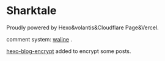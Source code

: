 # Sharktale
Proudly powered by Hexo&amp;volantis&amp;Cloudflare Page&amp;Vercel.

comment system: [waline](https://waline.js.org/guide/get-started.html) .

[hexo-blog-encrypt](https://github.com/D0n9X1n/hexo-blog-encrypt) added to encrypt some posts.
